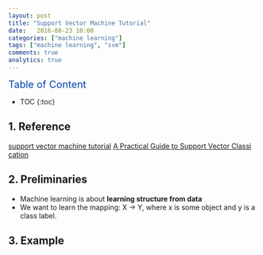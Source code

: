 ```yaml
---
layout: post
title: "Support Vector Machine Tutorial"
date:   2016-08-23 10:00
categories: ["machine learning"]
tags: ["machine learning", "svm"]
comments: true
analytics: true
---
```


<span/>

<span style="color: #0645ad; font-size:20px">Table of Content<span/>

  * TOC
  {:toc}

## 1. Reference

  [support vector machine tutorial](http://www.cs.columbia.edu/~kathy/cs4701/documents/jason_svm_tutorial.pdf)
  [A Practical Guide to Support Vector Classi cation](http://www.csie.ntu.edu.tw/~cjlin/papers/guide/guide.pdf)

## 2. Preliminaries

* Machine learning is about **learning structure from data**
* We want to learn the mapping: X -> Y, where x is some object and y is a class label.

## 3. Example

